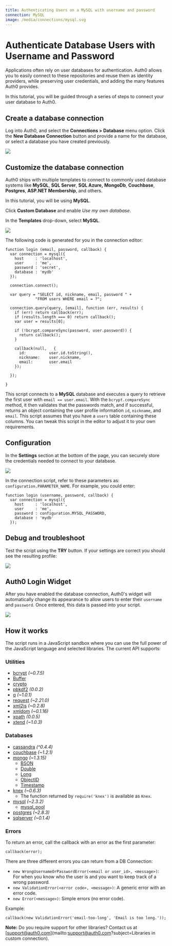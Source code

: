 ```yaml
---
title: Authenticating Users on a MySQL with username and password
connection: MySQL
image: /media/connections/mysql.svg
---
```


# Authenticate Database Users with Username and Password

Applications often rely on user databases for authentication. Auth0 allows you to easily connect to these repositories and reuse them as identity providers, while preserving user credentials, and adding the many features Auth0 provides.

In this tutorial, you will be guided through a series of steps to connect your user database to Auth0.

## Create a database connection

Log into Auth0, and select the **Connections > Database** menu option. Click the **New Database Connection** button and provide a name for the database, or select a database you have created previously.

![](/media/articles/connections/database/mysql/db-connection-create.png)

## Customize the database connection

Auth0 ships with multiple templates to connect to commonly used database systems like **MySQL**, **SQL Server**, **SQL Azure,** **MongoDb**, **Couchbase**, **Postgres**, **ASP.NET Membership**, and others.

In this tutorial, you will be using **MySQL**. 

Click **Custom Database** and enable *Use my own database*.

In the **Templates** drop-down, select **MySQL**.

![](/media/articles/connections/database/mysql/db-connection-login-script.png)

The following code is generated for you in the connection editor:

    function login (email, password, callback) {
      var connection = mysql({
        host     : 'localhost',
        user     : 'me',
        password : 'secret',
        database : 'mydb'
      });

      connection.connect();

      var query = "SELECT id, nickname, email, password " +
                 "FROM users WHERE email = ?";

      connection.query(query, [email], function (err, results) {
        if (err) return callback(err);
        if (results.length === 0) return callback();
        var user = results[0];

        if (!bcrypt.compareSync(password, user.password)) {
          return callback();
        }

        callback(null,   {
          id:          user.id.toString(),
          nickname:    user.nickname,
          email:       user.email
        });

      });

    }

This script connects to a **MySQL** database and executes a query to retrieve the first user with `email == user.email`. With the `bcrypt.compareSync` method, it then validates that the passwords match, and if successful, returns an object containing the user profile information `id`, `nickname`, and `email`. This script assumes that you have a `users` table containing these columns. You can tweak this script in the editor to adjust it to your own requirements.

## Configuration

In the **Settings** section at the bottom of the page, you can securely store the credentials needed to connect to your database.

![](/media/articles/connections/database/mysql/db-connection-configurate.png)

In the connection script, refer to these parameters as: `configuration.PARAMETER_NAME`. For example, you could enter:

	function login (username, password, callback) {
	  var connection = mysql({
	    host     : 'localhost',
	    user     : 'me',
	    password : configuration.MYSQL_PASSWORD,
	    database : 'mydb'
	  });

## Debug and troubleshoot

Test the script using the **TRY** button. If your settings are correct you should see the resulting profile:

![](/media/articles/connections/database/mysql/db-connection-try-ok.png)

## Auth0 Login Widget

After you have enabled the database connection, Auth0's widget will automatically change its appearance to allow users to enter their `username` and `password`. Once entered, this data is passed into your script.

![](/media/articles/connections/database/mysql/db-connection-widget.png)

## How it works

The script runs in a JavaScript sandbox where you can use the full power of the JavaScript language and selected libraries. The current API supports:

### Utilities
* [bcrypt](https://github.com/ncb000gt/node.bcrypt.js/) _(~0.7.5)_
* [Buffer](http://nodejs.org/docs/v0.8.26/api/buffer.html)
* [crypto](http://nodejs.org/docs/v0.8.26/api/crypto.html)
* [pbkdf2](https://github.com/davidmurdoch/easy-pbkdf2) _(0.0.2)_
* [q](https://github.com/kriskowal/q) _(~1.0.1)_
* [request](https://github.com/mikeal/request) _(~2.21.0)_
* [xml2js](https://github.com/Leonidas-from-XIV/node-xml2js) _(~0.2.8)_
* [xmldom](https://github.com/jindw/xmldom) _(~0.1.16)_
* [xpath](https://github.com/goto100/xpath) _(0.0.5)_
* [xtend](https://github.com/Raynos/xtend) _(~1.0.3)_

### Databases
* [cassandra](https://www.npmjs.org/package/node-cassandra-cql) _(^0.4.4)_
* [couchbase](https://github.com/couchbase/couchnode) _(~1.2.1)_
* [mongo](https://github.com/mongodb/node-mongodb-native) _(~1.3.15)_
	* [BSON](http://mongodb.github.io/node-mongodb-native/api-bson-generated/bson.html)
	* [Double](http://mongodb.github.io/node-mongodb-native/api-bson-generated/double.html)
	* [Long](http://mongodb.github.io/node-mongodb-native/api-bson-generated/long.html)
	* [ObjectID](http://mongodb.github.io/node-mongodb-native/api-bson-generated/objectid.html)
	* [Timestamp](http://mongodb.github.io/node-mongodb-native/api-bson-generated/timestamp.html)
* [knex](http://knexjs.org) _(~0.6.3)_
	* The function returned by `require('knex')` is available as `Knex`.
* [mysql](https://github.com/felixge/node-mysql) _(~2.3.2)_
	* [mysql\_pool](https://github.com/felixge/node-mysql#pool-options)
* [postgres](http://github.com/brianc/node-postgres) _(~2.8.3)_
* [sqlserver](https://github.com/pekim/tedious) _(~0.1.4)_

### Errors

To return an error, call the callback with an error as the first parameter:

	callback(error);

There are three different errors you can return from a DB Connection:

- `new WrongUsernameOrPasswordError(<email or user_id>, <message>)`: For when you know who the user is and you want to keep track of a wrong password.
- `new ValidationError(<error code>, <message>)`: A generic error with an error code.
- `new Error(<message>)`: Simple errors (no error code).

Example:

	callback(new ValidationError('email-too-long', 'Email is too long.'));

**Note:** Do you require support for other libraries? Contact us at [support@auth0.com](mailto:support@auth0.com?subject=Libraries in custom connection).
